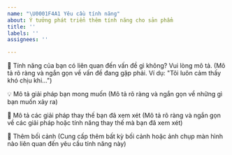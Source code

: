```yaml
---
name: "\U0001F4A1 Yêu cầu tính năng"
about: Ý tưởng phát triển thêm tính năng cho sản phẩm
title: ''
labels: ''
assignees: ''

---
```


🌱 Tính năng của bạn có liên quan đến vấn đề gì không? Vui lòng mô tả. (Mô tả rõ ràng và ngắn gọn về vấn đề đang gặp phải. Ví dụ: "Tôi luôn cảm thấy khó chịu khi...")

💡 Mô tả giải pháp bạn mong muốn (Mô tả rõ ràng và ngắn gọn về những gì bạn muốn xảy ra)

🔄 Mô tả các giải pháp thay thế bạn đã xem xét (Mô tả rõ ràng và ngắn gọn về các giải pháp hoặc tính năng thay thế mà bạn đã xem xét)

📝 Thêm bối cảnh (Cung cấp thêm bất kỳ bối cảnh hoặc ảnh chụp màn hình nào liên quan đến yêu cầu tính năng này)
